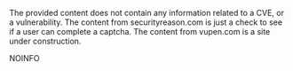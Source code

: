 The provided content does not contain any information related to a CVE, or a vulnerability. The content from securityreason.com is just a check to see if a user can complete a captcha. The content from vupen.com is a site under construction.

NOINFO